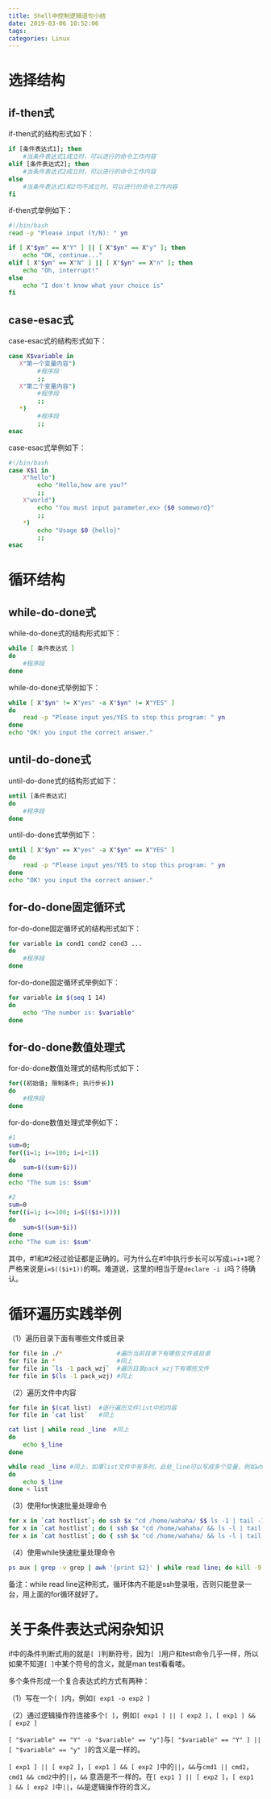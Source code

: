 ```yaml
---
title: Shell中控制逻辑语句小结
date: 2019-03-06 10:52:06
tags:
categories: Linux
---
```


# 选择结构

## if-then式

if-then式的结构形式如下：                 

```bash
if [条件表达式1]; then
    #当条件表达式1成立时，可以进行的命令工作内容
elif [条件表达式2]; then
    #当条件表达式2成立时，可以进行的命令工作内容
else
    #当条件表达式1和2均不成立时，可以进行的命令工作内容
fi
```

if-then式举例如下：

```bash
#!/bin/bash
read -p "Please input (Y/N): " yn

if [ X"$yn" == X"Y" ] || [ X"$yn" == X"y" ]; then
    echo "OK, continue..."
elif [ X"$yn" == X"N" ] || [ X"$yn" == X"n" ]; then
    echo "Oh, interrupt!"
else
    echo "I don't know what your choice is"
fi
```

## case-esac式

case-esac式的结构形式如下：

```bash
case X$variable in
   X"第一个变量内容")
        #程序段
        ;;
   X"第二个变量内容")
        #程序段
        ;;
   *)
        #程序段
        ;;
esac
```
case-esac式举例如下：

```bash
#!/bin/bash
case X$1 in
    X"hello")
        echo "Hello,how are you?"
        ;;
    X"world")
        echo "You must input parameter,ex> {$0 someword}"
        ;;
    *)
        echo "Usage $0 {hello}"
        ;;
esac
```

# 循环结构

## while-do-done式

while-do-done式的结构形式如下：

```bash
while [ 条件表达式 ]
do
    #程序段
done
```

while-do-done式举例如下：

```bash
while [ X"$yn" != X"yes" -a X"$yn" != X"YES" ]
do
    read -p "Please input yes/YES to stop this program: " yn
done
echo "OK! you input the correct answer."
```

## until-do-done式

until-do-done式的结构形式如下：

```bash
until [条件表达式]
do
    #程序段
done
```

until-do-done式举例如下：

```bash
until [ X"$yn" == X"yes" -a X"$yn" == X"YES" ]
do
    read -p "Please input yes/YES to stop this program: " yn
done
echo "OK! you input the correct answer."
```

## for-do-done固定循环式


for-do-done固定循环式的结构形式如下：

```bash
for variable in cond1 cond2 cond3 ...
do
    #程序段
done
```

for-do-done固定循环式举例如下：

```bash
for variable in $(seq 1 14)
do
    echo "The number is: $variable"
done
```

## for-do-done数值处理式

for-do-done数值处理式的结构形式如下：

```bash
for((初始值; 限制条件; 执行步长))
do
    #程序段
done
```

for-do-done数值处理式举例如下：

```bash
#1
sum=0;
for((i=1; i<=100; i=i+1))
do
    sum=$((sum+$i))
done
echo "The sum is: $sum"

#2
sum=0
for((i=1; i<=100; i=$(($i+1))))
do
    sum=$((sum+$i))
done
echo "The sum is: $sum"
```

其中，#1和#2经过验证都是正确的。可为什么在#1中执行步长可以写成`i=i+1`呢？严格来说是`i=$(($i+1))`的啊。难道说，这里的i相当于是`declare -i i`吗？待确认。


# 循环遍历实践举例

（1）遍历目录下面有哪些文件或目录

```bash
for file in ./*               #遍历当前目录下有哪些文件或目录
for file in *                 #同上
for file in `ls -1 pack_wzj`  #遍历目录pack_wzj下有哪些文件
for file in $(ls -1 pack_wzj) #同上
```

（2）遍历文件中内容

```bash
for file in $(cat list)  #逐行遍历文件list中的内容
for file in `cat list`   #同上

cat list | while read _line  #同上
do
    echo $_line
done

while read _line #同上，如果list文件中有多列，此处_line可以写成多个变量，例如while read name age;
do
    echo $_line
done < list
```

（3）使用for快速批量处理命令

```bash
for x in `cat hostlist`; do ssh $x "cd /home/wahaha/ $$ ls -1 | tail -1"; done      #串行
for x in `cat hostlist`; do ( ssh $x "cd /home/wahaha/ && ls -l | tail -1" )& done  #并行
for x in `cat hostlist`; do { ssh $x "cd /home/wahaha/ && ls -l | tail -1"; }& done #并行
```

（4）使用while快速批量处理命令

```bash
ps aux | grep -v grep | awk '{print $2}' | while read line; do kill -9 $line; done
```

备注：while read line这种形式，循环体内不能是ssh登录哦，否则只能登录一台，用上面的for循环就好了。

# 关于条件表达式闲杂知识

if中的条件判断式用的就是`[ ]`判断符号，因为`[ ]`用户和test命令几乎一样，所以如果不知道`[ ]`中某个符号的含义，就是man test看看喽。

多个条件形成一个复合表达式的方式有两种：

（1）写在一个`[ ]`内，例如`[ exp1 -o exp2 ]`

（2）通过逻辑操作符连接多个`[ ]`，例如`[ exp1 ] || [ exp2 ]`，`[ exp1 ] && [ exp2 ]`

`[ "$variable" == "Y" -o "$variable" == "y"]`与`[ "$variable" == "Y" ] || [ "$variable" == "y" ]`的含义是一样的。

`[ exp1 ] || [ exp2 ]`，`[ exp1 ] && [ exp2 ]`中的`||`，`&&`与`cmd1 || cmd2`，`cmd1 && cmd2`中的`||`，`&&` 意涵是不一样的。在`[ exp1 ] || [ exp2 ]`，`[ exp1 ] && [ exp2 ]`中`||`，`&&`是逻辑操作符的含义。
